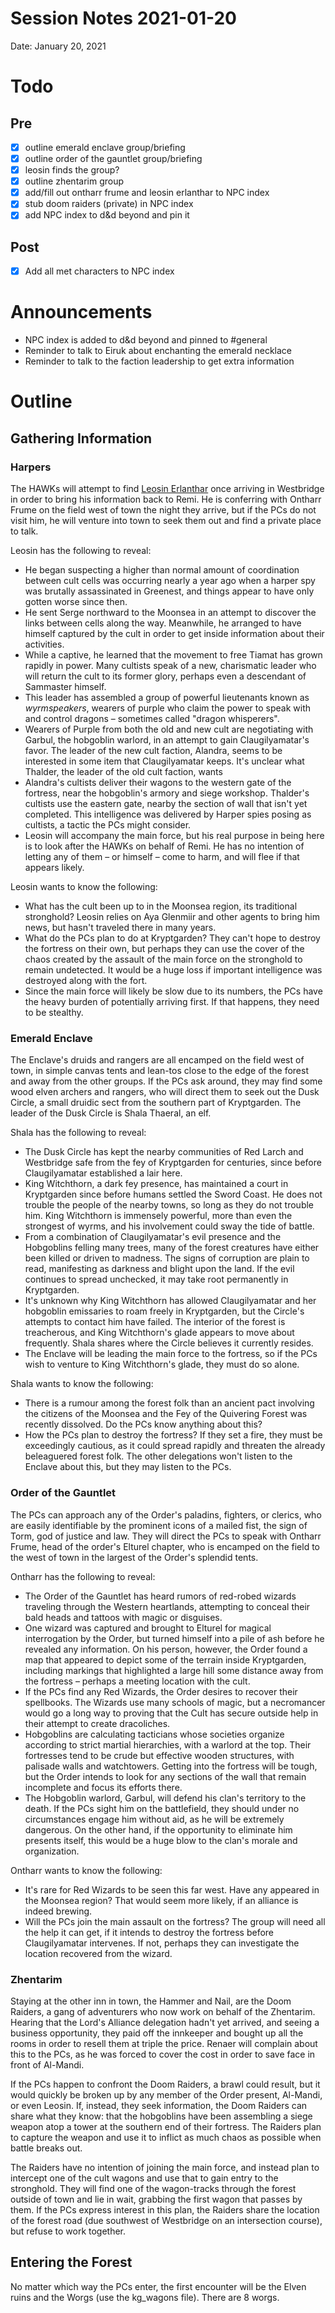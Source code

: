 # Session Notes 2021-01-20

Date: January 20, 2021

# Todo

## Pre

- [x]  outline emerald enclave group/briefing
- [x]  outline order of the gauntlet group/briefing
- [x]  leosin finds the group?
- [x]  outline zhentarim group
- [x]  add/fill out ontharr frume and leosin erlanthar to NPC index
- [x]  stub doom raiders (private) in NPC index
- [x]  add NPC index to d&d beyond and pin it

## Post

- [x]  Add all met characters to NPC index

# Announcements

- NPC index is added to d&d beyond and pinned to #general
- Reminder to talk to Eiruk about enchanting the emerald necklace
- Reminder to talk to the faction leadership to get extra information

# Outline

## Gathering Information

### Harpers

The HAWKs will attempt to find [Leosin Erlanthar](../../npcs/Leosin%20Erlanthar.md) once arriving in Westbridge in order to bring his information back to Remi. He is conferring with Ontharr Frume on the field west of town the night they arrive, but if the PCs do not visit him, he will venture into town to seek them out and find a private place to talk.

Leosin has the following to reveal:

- He began suspecting a higher than normal amount of coordination between cult cells was occurring nearly a year ago when a harper spy was brutally assassinated in Greenest, and things appear to have only gotten worse since then.
- He sent Serge northward to the Moonsea in an attempt to discover the links between cells along the way. Meanwhile, he arranged to have himself captured by the cult in order to get inside information about their activities.
- While a captive, he learned that the movement to free Tiamat has grown rapidly in power. Many cultists speak of a new, charismatic leader who will return the cult to its former glory, perhaps even a descendant of Sammaster himself.
- This leader has assembled a group of powerful lieutenants known as *wyrmspeakers*, wearers of purple who claim the power to speak with and control dragons – sometimes called "dragon whisperers".
- Wearers of Purple from both the old and new cult are negotiating with Garbul, the hobgoblin warlord, in an attempt to gain Claugilyamatar's favor. The leader of the new cult faction, Alandra, seems to be interested in some item that Claugilyamatar keeps. It's unclear what Thalder, the leader of the old cult faction, wants
- Alandra's cultists deliver their wagons to the western gate of the fortress, near the hobgoblin's armory and siege workshop. Thalder's cultists use the eastern gate, nearby the section of wall that isn't yet completed. This intelligence was delivered by Harper spies posing as cultists, a tactic the PCs might consider.
- Leosin will accompany the main force, but his real purpose in being here is to look after the HAWKs on behalf of Remi. He has no intention of letting any of them – or himself – come to harm, and will flee if that appears likely.

Leosin wants to know the following:

- What has the cult been up to in the Moonsea region, its traditional stronghold? Leosin relies on Aya Glenmiir and other agents to bring him news, but hasn't traveled there in many years.
- What do the PCs plan to do at Kryptgarden? They can't hope to destroy the fortress on their own, but perhaps they can use the cover of the chaos created by the assault of the main force on the stronghold to remain undetected. It would be a huge loss if important intelligence was destroyed along with the fort.
- Since the main force will likely be slow due to its numbers, the PCs have the heavy burden of potentially arriving first. If that happens, they need to be stealthy.

### Emerald Enclave

The Enclave's druids and rangers are all encamped on the field west of town, in simple canvas tents and lean-tos close to the edge of the forest and away from the other groups. If the PCs ask around, they may find some wood elven archers and rangers, who will direct them to seek out the Dusk Circle, a small druidic sect from the southern part of Kryptgarden. The leader of the Dusk Circle is Shala Thaeral, an elf.

Shala has the following to reveal:

- The Dusk Circle has kept the nearby communities of Red Larch and Westbridge safe from the fey of Kryptgarden for centuries, since before Claugilyamatar established a lair here.
- King Witchthorn, a dark fey presence, has maintained a court in Kryptgarden since before humans settled the Sword Coast. He does not trouble the people of the nearby towns, so long as they do not trouble him. King Witchthorn is immensely powerful, more than even the strongest of wyrms, and his involvement could sway the tide of battle.
- From a combination of Claugilyamatar's evil presence and the Hobgoblins felling many trees, many of the forest creatures have either been killed or driven to madness. The signs of corruption are plain to read, manifesting as darkness and blight upon the land. If the evil continues to spread unchecked, it may take root permanently in Kryptgarden.
- It's unknown why King Witchthorn has allowed Claugilyamatar and her hobgoblin emissaries to roam freely in Kryptgarden, but the Circle's attempts to contact him have failed. The interior of the forest is treacherous, and King Witchthorn's glade appears to move about frequently. Shala shares where the Circle believes it currently resides.
- The Enclave will be leading the main force to the fortress, so if the PCs wish to venture to King Witchthorn's glade, they must do so alone.

Shala wants to know the following:

- There is a rumour among the forest folk than an ancient pact involving the citizens of the Moonsea and the Fey of the Quivering Forest was recently dissolved. Do the PCs know anything about this?
- How the PCs plan to destroy the fortress? If they set a fire, they must be exceedingly cautious, as it could spread rapidly and threaten the already beleaguered forest folk. The other delegations won't listen to the Enclave about this, but they may listen to the PCs.

### Order of the Gauntlet

The PCs can approach any of the Order's paladins, fighters, or clerics, who are easily identifiable by the prominent icons of a mailed fist, the sign of Torm, god of justice and law. They will direct the PCs to speak with Ontharr Frume, head of the order's Elturel chapter, who is encamped on the field to the west of town in the largest of the Order's splendid tents.

Ontharr has the following to reveal:

- The Order of the Gauntlet has heard rumors of red-robed wizards traveling through the Western heartlands, attempting to conceal their bald heads and tattoos with magic or disguises.
- One wizard was captured and brought to Elturel for magical interrogation by the Order, but turned himself into a pile of ash before he revealed any information. On his person, however, the Order found a map that appeared to depict some of the terrain inside Kryptgarden, including markings that highlighted a large hill some distance away from the fortress – perhaps a meeting location with the cult.
- If the PCs find any Red Wizards, the Order desires to recover their spellbooks. The Wizards use many schools of magic, but a necromancer would go a long way to proving that the Cult has secure outside help in their attempt to create dracoliches.
- Hobgoblins are calculating tacticians whose societies organize according to strict martial hierarchies, with a warlord at the top. Their fortresses tend to be crude but effective wooden structures, with palisade walls and watchtowers. Getting into the fortress will be tough, but the Order intends to look for any sections of the wall that remain incomplete and focus its efforts there.
- The Hobgoblin warlord, Garbul, will defend his clan's territory to the death. If the PCs sight him on the battlefield, they should under no circumstances engage him without aid, as he will be extremely dangerous. On the other hand, if the opportunity to eliminate him presents itself, this would be a huge blow to the clan's morale and organization.

Ontharr wants to know the following:

- It's rare for Red Wizards to be seen this far west. Have any appeared in the Moonsea region? That would seem more likely, if an alliance is indeed brewing.
- Will the PCs join the main assault on the fortress? The group will need all the help it can get, if it intends to destroy the fortress before Claugilyamatar intervenes. If not, perhaps they can investigate the location recovered from the wizard.

### Zhentarim

Staying at the other inn in town, the Hammer and Nail, are the Doom Raiders, a gang of adventurers who now work on behalf of the Zhentarim. Hearing that the Lord's Alliance delegation hadn't yet arrived, and seeing a business opportunity, they paid off the innkeeper and bought up all the rooms in order to resell them at triple the price. Renaer will complain about this to the PCs, as he was forced to cover the cost in order to save face in front of Al-Mandi.

If the PCs happen to confront the Doom Raiders, a brawl could result, but it would quickly be broken up by any member of the Order present, Al-Mandi, or even Leosin. If, instead, they seek information, the Doom Raiders can share what they know: that the hobgoblins have been assembling a siege weapon atop a tower at the southern end of their fortress. The Raiders plan to capture the weapon and use it to inflict as much chaos as possible when battle breaks out.

The Raiders have no intention of joining the main force, and instead plan to intercept one of the cult wagons and use that to gain entry to the stronghold. They will find one of the wagon-tracks through the forest outside of town and lie in wait, grabbing the first wagon that passes by them. If the PCs express interest in this plan, the Raiders share the location of the forest road (due southwest of Westbridge on an intersection course), but refuse to work together.

## Entering the Forest

No matter which way the PCs enter, the first encounter will be the Elven ruins and the Worgs (use the kg_wagons file). There are 8 worgs.
